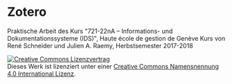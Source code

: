 # Zotero

Praktische Arbeit des Kurs "721-22nA – Informations- und Dokumentationssysteme \(IDS\)", Haute école de gestion de Genève
Kurs von René Schneider und Julien A. Raemy, Herbstsemester 2017-2018

<a rel="license" href="http://creativecommons.org/licenses/by/4.0/"><img alt="Creative Commons Lizenzvertrag" style="border-width:0" src="https://i.creativecommons.org/l/by/4.0/88x31.png" /></a><br />Dieses Werk ist lizenziert unter einer <a rel="license" href="http://creativecommons.org/licenses/by/4.0/">Creative Commons Namensnennung 4.0 International Lizenz</a>.
